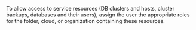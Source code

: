To allow access to service resources (DB clusters and hosts, cluster backups, databases and their users), assign the user the appropriate roles for the folder, cloud, or organization containing these resources.
